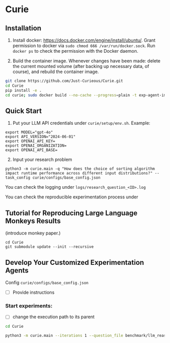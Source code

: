 # Curie

## Installation

1. Install docker: https://docs.docker.com/engine/install/ubuntu/. 
Grant permission to docker via `sudo chmod 666 /var/run/docker.sock`. Run `docker ps` to check the permission with the Docker daemon. 

2. Build the container image. Whenever changes have been made: delete the current mounted volume (after backing up necessary data, of course), and rebuild the container image.

```bash
git clone https://github.com/Just-Curieous/Curie.git
cd Curie
pip install -e .
cd curie; sudo docker build --no-cache --progress=plain -t exp-agent-image -f ExpDockerfile_default ..
```

## Quick Start

1. Put your LLM API credentials under `curie/setup/env.sh`. Example: 

```
export MODEL="gpt-4o"
export API_VERSION="2024-06-01"
export OPENAI_API_KEY= 
export OPENAI_ORGANIZATION= 
export OPENAI_API_BASE= 
```


2. Input your research problem
```
python3 -m curie.main -q "How does the choice of sorting algorithm impact runtime performance across different input distributions?" --task_config curie/configs/base_config.json
```
You can check the logging under `logs/research_question_<ID>.log`

You can check the reproducible experimentation process under 

## Tutorial for Reproducing Large Language Monkeys Results

(introduce monkey paper.)

```
cd Curie
git submodule update --init --recursive 
```



## Develop Your Customized Experimentation Agents

Config `curie/configs/base_config.json` 
- [ ] Provide instructions

### Start experiments:
- [ ] change the execution path to its parent
```bash
cd Curie

python3 -m curie.main --iterations 1 --question_file benchmark/llm_reasoning/q1_simple_relation.txt --task_config curie/configs/llm_reasoning_config.json
```

